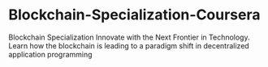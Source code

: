 # Blockchain-Specialization-Coursera
Blockchain Specialization Innovate with the Next Frontier in Technology. Learn how the blockchain is leading to a paradigm shift in decentralized application programming
